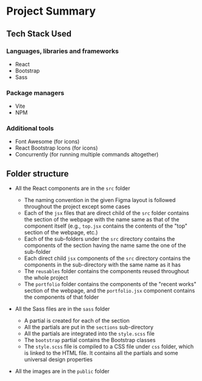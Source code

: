 # Project Summary

## Tech Stack Used

### Languages, libraries and frameworks

- React
- Bootstrap
- Sass

### Package managers

- Vite
- NPM

### Additional tools

- Font Awesome (for icons)
- React Bootstrap Icons (for icons)
- Concurrently (for running multiple commands altogether)

## Folder structure

- All the React components are in the `src` folder

  - The naming convention in the given Figma layout is followed throughout the project except some cases
  - Each of the `jsx` files that are direct child of the `src` folder contains the section of the webpage with the name same as that of the component itself (e.g., `top.jsx` contains the contents of the "top" section of the webpage, etc.)
  - Each of the sub-folders under the `src` directory contains the components of the section having the name same the one of the sub-folder
  - Each direct child `jsx` components of the `src` directory contains the components in the sub-directory with the same name as it has
  - The `reusables` folder contains the components reused throughout the whole project
  - The `portfolio` folder contains the components of the "recent works" section of the webpage, and the `portfolio.jsx` component contains the components of that folder

- All the Sass files are in the `sass` folder

  - A partial is created for each of the section
  - All the partials are put in the `sections` sub-directory
  - All the partials are integrated into the `style.scss` file
  - The `bootstrap` partial contains the Bootstrap classes
  - The `style.scss` file is compiled to a CSS file under `css` folder, which is linked to the HTML file. It contains all the partials and some universal design properties

- All the images are in the `public` folder
